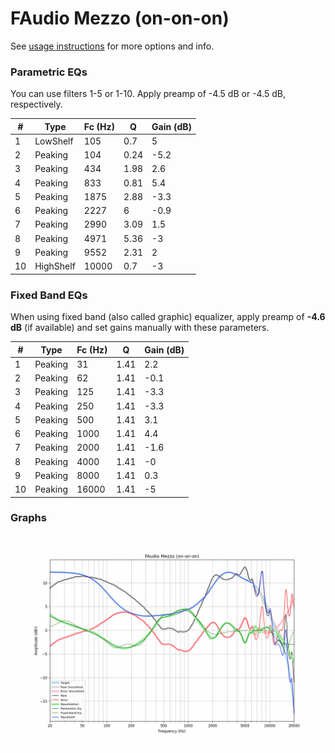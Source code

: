 # FAudio Mezzo (on-on-on)
See [usage instructions](https://github.com/jaakkopasanen/AutoEq#usage) for more options and info.

### Parametric EQs
You can use filters 1-5 or 1-10. Apply preamp of -4.5 dB or -4.5 dB, respectively.

|   # | Type      |   Fc (Hz) |    Q |   Gain (dB) |
|-----|-----------|-----------|------|-------------|
|   1 | LowShelf  |       105 | 0.7  |         5   |
|   2 | Peaking   |       104 | 0.24 |        -5.2 |
|   3 | Peaking   |       434 | 1.98 |         2.6 |
|   4 | Peaking   |       833 | 0.81 |         5.4 |
|   5 | Peaking   |      1875 | 2.88 |        -3.3 |
|   6 | Peaking   |      2227 | 6    |        -0.9 |
|   7 | Peaking   |      2990 | 3.09 |         1.5 |
|   8 | Peaking   |      4971 | 5.36 |        -3   |
|   9 | Peaking   |      9552 | 2.31 |         2   |
|  10 | HighShelf |     10000 | 0.7  |        -3   |

### Fixed Band EQs
When using fixed band (also called graphic) equalizer, apply preamp of **-4.6 dB** (if available) and set gains manually with these parameters.

|   # | Type    |   Fc (Hz) |    Q |   Gain (dB) |
|-----|---------|-----------|------|-------------|
|   1 | Peaking |        31 | 1.41 |         2.2 |
|   2 | Peaking |        62 | 1.41 |        -0.1 |
|   3 | Peaking |       125 | 1.41 |        -3.3 |
|   4 | Peaking |       250 | 1.41 |        -3.3 |
|   5 | Peaking |       500 | 1.41 |         3.1 |
|   6 | Peaking |      1000 | 1.41 |         4.4 |
|   7 | Peaking |      2000 | 1.41 |        -1.6 |
|   8 | Peaking |      4000 | 1.41 |        -0   |
|   9 | Peaking |      8000 | 1.41 |         0.3 |
|  10 | Peaking |     16000 | 1.41 |        -5   |

### Graphs
![](./FAudio%20Mezzo%20(on-on-on).png)
